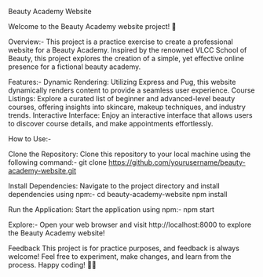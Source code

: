 Beauty Academy Website

Welcome to the Beauty Academy website project! 🌟

Overview:-
This project is a practice exercise to create a professional website for a Beauty Academy. Inspired by the renowned VLCC School of Beauty, this project explores the creation of a simple, yet effective online presence for a fictional beauty academy.

Features:-
Dynamic Rendering: Utilizing Express and Pug, this website dynamically renders content to provide a seamless user experience.
Course Listings: Explore a curated list of beginner and advanced-level beauty courses, offering insights into skincare, makeup techniques, and industry trends.
Interactive Interface: Enjoy an interactive interface that allows users to discover course details, and make appointments effortlessly.

How to Use:-

Clone the Repository: Clone this repository to your local machine using the following command:-
git clone https://github.com/yourusername/beauty-academy-website.git

Install Dependencies: Navigate to the project directory and install dependencies using npm:-
cd beauty-academy-website
npm install

Run the Application: Start the application using npm:-
npm start

Explore:-
Open your web browser and visit http://localhost:8000 to explore the Beauty Academy website!

Feedback
This project is for practice purposes, and feedback is always welcome! Feel free to experiment, make changes, and learn from the process. Happy coding! 💄✨
